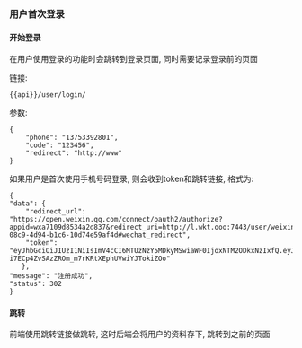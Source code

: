 ### 用户首次登录

#### 开始登录

在用户使用登录的功能时会跳转到登录页面, 同时需要记录登录前的页面

链接:

```
{{api}}/user/login/
```

参数:
```
{
    "phone": "13753392801",
    "code": "123456",
    "redirect": "http://www"
}
```

如果用户是首次使用手机号码登录, 则会收到token和跳转链接, 格式为:

```
{
"data": {
    "redirect_url": "https://open.weixin.qq.com/connect/oauth2/authorize?appid=wxa7109d8534a2d837&redirect_uri=http://l.wkt.ooo:7443/user/weixin_callback/&response_type=code&scope=snsapi_base&state=25c479b7-08c9-4d94-b1c6-10d74e59af4d#wechat_redirect",
    "token": "eyJhbGciOiJIUzI1NiIsImV4cCI6MTUzNzY5MDkyMSwiaWF0IjoxNTM2ODkxNzIxfQ.eyJtb2RlbCI6IlVzZXIiLCJpZCI6IjI1YzQ3OWI3LTA4YzktNGQ5NC1iMWM2LTEwZDc0ZTU5YWY0ZCIsImxldmVsIjowfQ.9YV-i7ECp4ZvSAzZROm_m7rKRtXEphUVwiYJTokiZOo"
   },
"message": "注册成功",
"status": 302
}

```


#### 跳转

前端使用跳转链接做跳转, 这时后端会将用户的资料存下, 跳转到之前的页面

